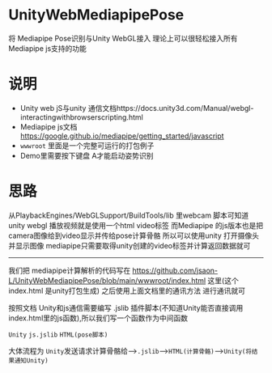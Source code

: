 # UnityWebMediapipePose
将 Mediapipe Pose识别与Unity WebGL接入
理论上可以很轻松接入所有 Mediapipe js支持的功能

# 说明
- Unity web jS与unity 通信文档https://docs.unity3d.com/Manual/webgl-interactingwithbrowserscripting.html
- Mediapipe js文档 https://google.github.io/mediapipe/getting_started/javascript
- `wwwroot` 里面是一个完整可运行的打包例子
- Demo里需要按下键盘 A才能启动姿势识别

# 思路
从PlaybackEngines/WebGLSupport/BuildTools/lib 里webcam 脚本可知道 unity webgl 播放视频就是使用一个html video标签
而Mediapipe 的js版本也是把camera图像给到video显示并传给pose计算骨骼
所以可以使用unity 打开摄像头并显示图像 mediapipe只需要取得unity创建的video标签并计算返回数据就可

---

我们把 mediapipe计算解析的代码写在 https://github.com/jsaon-L/UnityWebMediapipePose/blob/main/wwwroot/index.html 这里(这个index.html 是unity打包生成)
之后使用上面文档里的通讯方法 进行通讯就可

按照文档 Unity和js通信需要编写 .jslib 插件脚本(不知道Unity能否直接调用index.html里的js函数),所以我们写一个函数作为中间函数


`Unity`   `js.jslib`    `HTML(pose脚本)`

大体流程为 `Unity`发送请求计算骨骼给-->`.jslib`-->`HTML(计算骨骼)`-->`Unity(将结果通知Unity)`
